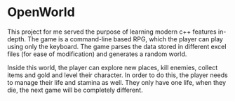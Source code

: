# OpenWorld

This project for me served the purpose of learning modern c++ features in-depth. The game is a command-line based RPG, which the player can play using only the keyboard.
The game parses the data stored in different excel files (for ease of modification) and generates a random world.

Inside this world, the player can explore new places, kill enemies, collect items and gold and level their character. In order to do this, the player needs to manage their life and stamina as well. They only have one life, when they die, the next game will be completely different.
